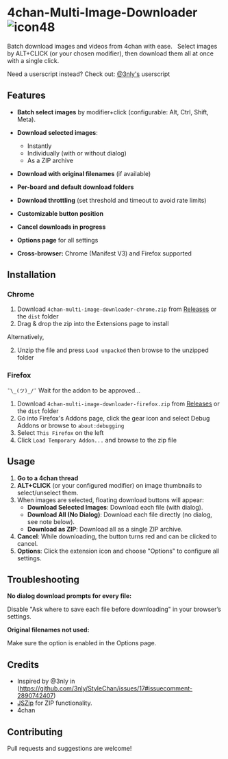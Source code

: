 # 4chan-Multi-Image-Downloader ![icon48](https://github.com/user-attachments/assets/b53cb537-c3d6-48a9-bdef-d71433f34228)

Batch download images and videos from 4chan with ease.  
Select images by ALT+CLICK (or your chosen modifier), then download them all at once with a single click.

Need a userscript instead?
Check out: [@3nly's](https://gist.github.com/3nly/907b94181d75a39c5effb622266360df) userscript


## Features

- **Batch select images** by modifier+click (configurable: Alt, Ctrl, Shift, Meta).
- **Download selected images**:
  - Instantly
  - Individually (with or without dialog)
  - As a ZIP archive
  
- **Download with original filenames** (if available)
- **Per-board and default download folders**
- **Download throttling** (set threshold and timeout to avoid rate limits)
- **Customizable button position**
- **Cancel downloads in progress**
- **Options page** for all settings
- **Cross-browser:** Chrome (Manifest V3) and Firefox supported

## Installation

### Chrome

1. Download `4chan-multi-image-downloader-chrome.zip` from [Releases](https://github.com/otacoo/4chan-Batch-Downloader/releases/latest) or the `dist` folder
2. Drag & drop the zip into the Extensions page to install

Alternatively,

2. Unzip the file and press `Load unpacked` then browse to the unzipped folder

### Firefox

`¯\_(ツ)_/¯` Wait for the addon to be approved...

1. Download `4chan-multi-image-downloader-firefox.zip` from [Releases](https://github.com/otacoo/4chan-Batch-Downloader/releases/latest) or the `dist` folder
2. Go into Firefox's Addons page, click the gear icon and select Debug Addons or browse to `about:debugging`
3. Select `This Firefox` on the left
4. Click `Load Temporary Addon...` and browse to the zip file


## Usage

1. **Go to a 4chan thread**
2. **ALT+CLICK** (or your configured modifier) on image thumbnails to select/unselect them.
3. When images are selected, floating download buttons will appear:
   - **Download Selected Images**: Download each file (with dialog).
   - **Download All (No Dialog)**: Download each file directly (no dialog, see note below).
   - **Download as ZIP**: Download all as a single ZIP archive.
5. **Cancel**: While downloading, the button turns red and can be clicked to cancel.
6. **Options**: Click the extension icon and choose "Options" to configure all settings.


## Troubleshooting

**No dialog download prompts for every file:**

Disable "Ask where to save each file before downloading" in your browser’s settings.

**Original filenames not used:**

Make sure the option is enabled in the Options page.


## Credits
- Inspired by @3nly in (https://github.com/3nly/StyleChan/issues/17#issuecomment-2890742407)
- [JSZip](https://stuk.github.io/jszip/) for ZIP functionality.
- 4chan


## Contributing

Pull requests and suggestions are welcome!
